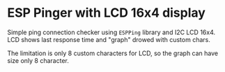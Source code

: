 # ESP Pinger with LCD 16x4 display

Simple ping connection checker using `ESPPing` library and I2C LCD 16x4. LCD shows last response time and "graph" drowed with custom chars.

The limitation is only 8 custom characters for LCD, so the graph can have size only 8 character. 
